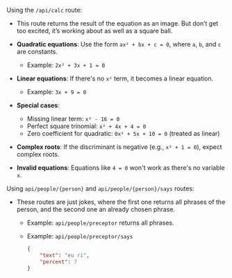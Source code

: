 Using the `/api/calc` route:
- This route returns the result of the equation as an image. But don’t get too excited, it’s working about as well as a square ball.

- **Quadratic equations**: Use the form `ax² + bx + c = 0`, where `a`, `b`, and `c` are constants.
  - Example: `2x² + 3x + 1 = 0`
  
- **Linear equations**: If there's no `x²` term, it becomes a linear equation.
  - Example: `3x + 9 = 0`
  
- **Special cases**:
  - Missing linear term: `x² - 16 = 0`
  - Perfect square trinomial: `x² + 4x + 4 = 0`
  - Zero coefficient for quadratic: `0x² + 5x + 10 = 0` (treated as linear)

- **Complex roots**: If the discriminant is negative (e.g., `x² + 1 = 0`), expect complex roots.
  
- **Invalid equations**: Equations like `4 = 0` won't work as there's no variable `x`.


Using `api/people/{person}` and `api/people/{person}/says` routes:

- These routes are just jokes, where the first one returns all phrases of the person, and the second one an already chosen phrase.
  - Example: `api/people/preceptor`
    returns all phrases.
  - Example: `api/people/preceptor/says`

    ```json
    {
        "text": "eu ri",
        "percent": 7
    }
    ```